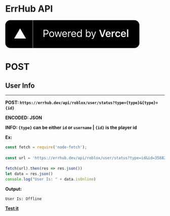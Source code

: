 # ErrHub API
![image](./images/vercel.svg)


# POST

## User Info
------
**POST: `https://errhub.dev/api/roblox/user/status?type={type}&{type}={id}`**

**ENCODED: JSON**

**INFO: `{type}` can be either `id` or `username` | `{id}` is the player id**

**Ex:**
```js
const fetch = require('node-fetch');

const url = 'https://errhub.dev/api/roblox/user/status?type=id&id=3588216323';

fetch(url).then(res => res.json())
let data = res.json()
console.log("User Is: " + data.isOnline)
```
**Output:**
```
User Is: Offline
```

**[Test it]()**
